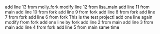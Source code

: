 add line 13 from molly_fork
modify line 12 from lisa_main
add line 11 from main
add line 10 from fork
add line 9 from fork
add line 8 from fork
add line 7 from fork
add line 6 from fork
This is the test project!
add one line again
modify from fork
add one line by fork
add line 2 from main
add line 3 from main
add line 4 from fork
add line 5 from main same time
